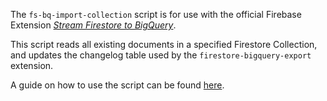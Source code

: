 The `fs-bq-import-collection` script is for use with the official Firebase Extension [_Stream Firestore to BigQuery_](https://github.com/firebase/extensions/tree/master/firestore-bigquery-export).

This script reads all existing documents in a specified Firestore Collection, and updates the changelog table used by the `firestore-bigquery-export` extension.

A guide on how to use the script can be found [here](https://github.com/firebase/extensions/blob/master/firestore-bigquery-export/guides/IMPORT_EXISTING_DOCUMENTS.md).